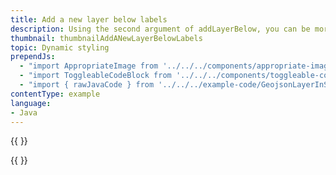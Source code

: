 ```yaml
---
title: Add a new layer below labels
description: Using the second argument of addLayerBelow, you can be more precise where your layer ends up in the map stack.
thumbnail: thumbnailAddANewLayerBelowLabels
topic: Dynamic styling
prependJs:
  - "import AppropriateImage from '../../../components/appropriate-image'"
  - "import ToggleableCodeBlock from '../../../components/toggleable-code-block'"
  - "import { rawJavaCode } from '../../../example-code/GeojsonLayerInStackActivity.js'"
contentType: example
language:
- Java
---
```


{{
  <AppropriateImage imageId="exampleAddANewLayerBelowLabels" />
}}

<!-- Any notes about this example would go here.  -->

{{
  <ToggleableCodeBlock
    java={rawJavaCode}
  />
}}
